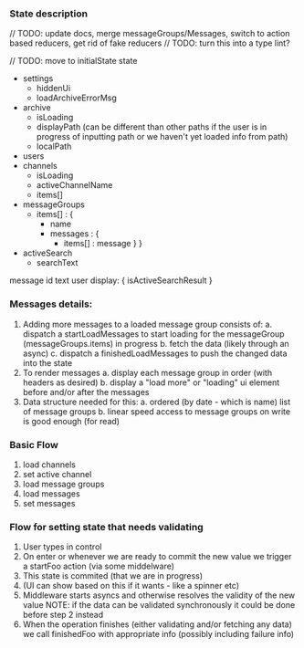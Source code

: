 ### State description

// TODO: update docs, merge messageGroups/Messages, switch to action based reducers, get rid of fake reducers
// TODO: turn this into a type lint?

// TODO: move to initialState
state
- settings
	- hiddenUi
	- loadArchiveErrorMsg
- archive
	- isLoading
	- displayPath (can be different than other paths if the user is in progress of inputting path or we haven't yet loaded info from path)
	- localPath
- users
- channels
	- isLoading
	- activeChannelName
	- items[]
- messageGroups
	- items[] : {
		- name
		- messages : {
			- items[] : message
		}
	}
- activeSearch
	- searchText

message
	id
	text
	user
	display: {
		isActiveSearchResult
	}

### Messages details:
1. Adding more messages to a loaded message group consists of:
	a. dispatch a startLoadMessages to start loading for the messageGroup (messageGroups.items) in progress
	b. fetch the data (likely through an async)
	c. dispatch a finishedLoadMessages to push the changed data into the state
2. To render messages
	a. display each message group in order (with headers as desired)
	b. display a "load more" or "loading" ui element before and/or after the messages
3. Data structure needed for this:
	a. ordered (by date - which is name) list of message groups
	b. linear speed access to message groups on write is good enough (for read)

### Basic Flow
1. load channels
2. set active channel
3. load message groups
4. load messages
5. set messages

### Flow for setting state that needs validating
1. User types in control
2. On enter or whenever we are ready to commit the new value we trigger a startFoo action (via some middelware)
3. This state is commited (that we are in progress)
4. (UI can show based on this if it wants - like a spinner etc)
5. Middleware starts asyncs and otherwise resolves the validity of the new value
NOTE: if the data can be validated synchronously it could be done before step 2 instead
6. When the operation finishes (either validating and/or fetching any data) we call finishedFoo with appropriate info (possibly including failure info)